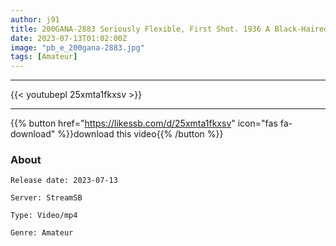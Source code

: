```yaml
---
author: j91
title: 200GANA-2883 Seriously Flexible, First Shot. 1936 A Black-Haired Girl Who Is Clearly Accustomed To Playing With A*****l And Drinking! I Squirted As If I Was Releasing All The Su ● Zero I Drank At The Time Of The Interview! Only The Face Looks Mature! Shake The Huge Breasts Of The Large Areola With B***d Vessels And Roll It Up!
date: 2023-07-13T01:02:00Z
image: "pb_e_200gana-2883.jpg"
tags: [Amateur]
---
```

___

{{< youtubepl 25xmta1fkxsv >}}
___

{{% button href="https://likessb.com/d/25xmta1fkxsv" icon="fas fa-download" %}}download this video{{% /button %}}
### About

`Release date: 2023-07-13`

`Server: StreamSB`

`Type: Video/mp4`

`Genre:	Amateur`